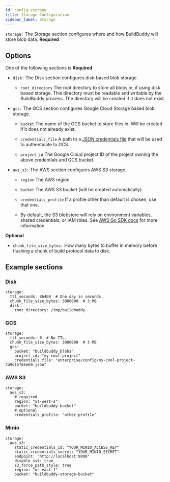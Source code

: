 ```yaml
---
id: config-storage
title: Storage Configuration
sidebar_label: Storage
---
```


`storage:` The Storage section configures where and how BuildBuddy will store blob data. **Required**

## Options

One of the following sections is **Required**

- `disk:` The Disk section configures disk-based blob storage.

  - `root_directory` The root directory to store all blobs in, if using disk based storage. This directory must be readable and writable by the BuildBuddy process. The directory will be created if it does not exist.

- `gcs:` The GCS section configures Google Cloud Storage based blob storage.

  - `bucket` The name of the GCS bucket to store files in. Will be created if it does not already exist.

  - `credentials_file` A path to a [JSON credentials file](https://cloud.google.com/docs/authentication/getting-started) that will be used to authenticate to GCS.

  - `project_id` The Google Cloud project ID of the project owning the above credentials and GCS bucket.

- `aws_s3:` The AWS section configures AWS S3 storage.

  - `region` The AWS region

  - `bucket` The AWS S3 bucket (will be created automatically)

  - `credentials_profile` If a profile other than default is chosen, use that one.

  - By default, the S3 blobstore will rely on environment variables, shared credentials, or IAM roles. See [AWS Go SDK docs](https://docs.aws.amazon.com/sdk-for-go/v1/developer-guide/configuring-sdk.html#specifying-credentials) for more information.

**Optional**

- `chunk_file_size_bytes:` How many bytes to buffer in memory before flushing a chunk of build protocol data to disk.

## Example sections

### Disk

```
storage:
  ttl_seconds: 86400  # One day in seconds.
  chunk_file_size_bytes: 3000000  # 3 MB
  disk:
    root_directory: /tmp/buildbuddy
```

### GCS

```
storage:
  ttl_seconds: 0  # No TTL.
  chunk_file_size_bytes: 3000000  # 3 MB
  gcs:
    bucket: "buildbuddy_blobs"
    project_id: "my-cool-project"
    credentials_file: "enterprise/config/my-cool-project-7a9d15f66e69.json"
```

### AWS S3

```
storage:
  aws_s3:
    # required
    region: "us-west-2"
    bucket: "buildbuddy-bucket"
    # optional
    credentials_profile: "other-profile"
```


### Minio

```
storage:
  aws_s3:
    static_credentials_id: "YOUR_MINIO_ACCESS_KEY"
    static_credentials_secret: "YOUR_MINIO_SECRET"
    endpoint: "http://localhost:9000"
    disable_ssl: true
    s3_force_path_style: true
    region: "us-east-1"
    bucket: "buildbuddy-storage-bucket"
```